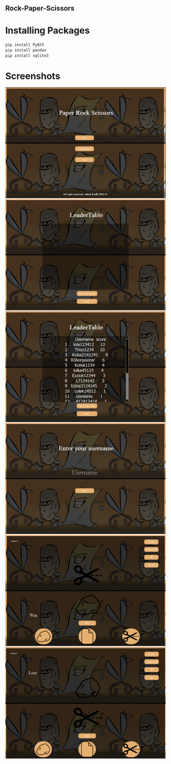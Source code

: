 ## Rock-Paper-Scissors

# Installing Packages
`pip install PyQt5 ` 
\
`pip install pandas `
\
`pip install sqlite3 `

 <import sqlite3>

# Screenshots

![alt text](zrzut1.png)
![alt text](zrzut2.png)
![alt text](zrzut3.png)
![alt text](zrzut4.png)
![alt text](zrzut5.png)
![alt text](zrzut6.png)


